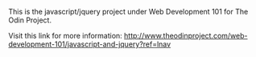 This is the javascript/jquery project under Web Development 101 for The Odin Project.

Visit this link for more information: http://www.theodinproject.com/web-development-101/javascript-and-jquery?ref=lnav